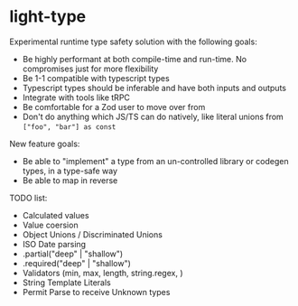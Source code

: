 # light-type

Experimental runtime type safety solution with the following goals:

* Be highly performant at both compile-time and run-time. No compromises just for more flexibility
* Be 1-1 compatible with typescript types
* Typescript types should be inferable and have both inputs and outputs
* Integrate with tools like tRPC
* Be comfortable for a Zod user to move over from
* Don't do anything which JS/TS can do natively, like literal unions from `["foo", "bar"] as const`

New feature goals:

* Be able to "implement" a type from an un-controlled library or codegen types, in a type-safe way
* Be able to map in reverse

TODO list:

* Calculated values
* Value coersion
* Object Unions / Discriminated Unions
* ISO Date parsing
* .partial("deep" | "shallow")
* .required("deep" | "shallow")
* Validators (min, max, length, string.regex, )
* String Template Literals
* Permit Parse to receive Unknown types
